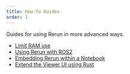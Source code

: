```yaml
---
title: How-To Guides
order: 1
---
```


Guides for using Rerun in more advanced ways.
 - [Limit RAM use](howto/limit-ram.md)
 - [Using Rerun with ROS2](howto/ros2-nav-turtlebot.md)
 - [Embedding Rerun within a Notebook](howto/notebook.md)
 - [Extend the Viewer UI using Rust](howto/extend-ui.md)
